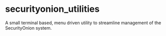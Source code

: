 # securityonion_utilities
A small terminal based, menu driven utility to streamline management of the SecurityOnion system.
